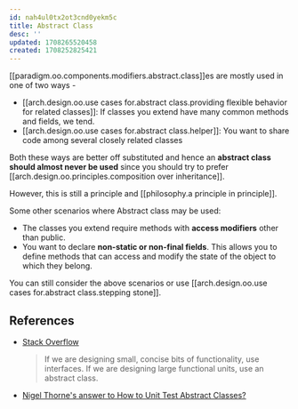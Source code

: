 ```yaml
---
id: nah4ul0tx2ot3cnd0yekm5c
title: Abstract Class
desc: ''
updated: 1708265520458
created: 1708252825421
---
```



[[paradigm.oo.components.modifiers.abstract.class]]es are mostly used in one of two ways - 

- [[arch.design.oo.use cases for.abstract class.providing flexible behavior for related classes]]: If classes you extend have many common methods and fields, we tend.
- [[arch.design.oo.use cases for.abstract class.helper]]: You want to share code among several closely related classes

Both these ways are better off substituted and hence an **abstract class should almost never be used** since you should try to prefer [[arch.design.oo.principles.composition over inheritance]].

However, this is still a principle and [[philosophy.a principle in principle]].

Some other scenarios where Abstract class may be used:

- The classes you extend require methods with **access modifiers** other than public.
- You want to declare **non-static or non-final fields**. This allows you to define methods that can access and modify the state of the object to which they belong.

You can still consider the above scenarios or use [[arch.design.oo.use cases for.abstract class.stepping stone]].

## References


- [Stack Overflow](https://stackoverflow.com/questions/20193091/recommendations-for-abstract-classes-vs-interfaces#:~:text=If%20you%20are%20designing%20small,component%2C%20use%20an%20abstract%20class.)
    > If we are designing small, concise bits of functionality, use interfaces. If we are designing large functional units, use an abstract class.

- [Nigel Thorne's answer to How to Unit Test Abstract Classes?](https://stackoverflow.com/a/2947823/14318926)
